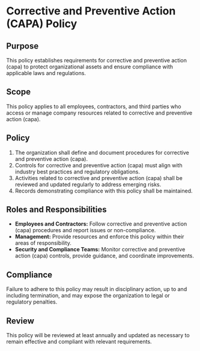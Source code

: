 # Corrective and Preventive Action (CAPA) Policy

## Purpose
This policy establishes requirements for corrective and preventive action (capa) to protect organizational assets and ensure compliance with applicable laws and regulations.

## Scope
This policy applies to all employees, contractors, and third parties who access or manage company resources related to corrective and preventive action (capa).

## Policy
1. The organization shall define and document procedures for corrective and preventive action (capa).
2. Controls for corrective and preventive action (capa) must align with industry best practices and regulatory obligations.
3. Activities related to corrective and preventive action (capa) shall be reviewed and updated regularly to address emerging risks.
4. Records demonstrating compliance with this policy shall be maintained.

## Roles and Responsibilities
- **Employees and Contractors:** Follow corrective and preventive action (capa) procedures and report issues or non-compliance.
- **Management:** Provide resources and enforce this policy within their areas of responsibility.
- **Security and Compliance Teams:** Monitor corrective and preventive action (capa) controls, provide guidance, and coordinate improvements.

## Compliance
Failure to adhere to this policy may result in disciplinary action, up to and including termination, and may expose the organization to legal or regulatory penalties.

## Review
This policy will be reviewed at least annually and updated as necessary to remain effective and compliant with relevant requirements.
